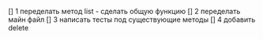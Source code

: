 [] 1 переделать метод list - сделать общую функцию 
[] 2 переделать майн файл
[] 3 написать тесты под существующие методы
[] 4 добавить delete